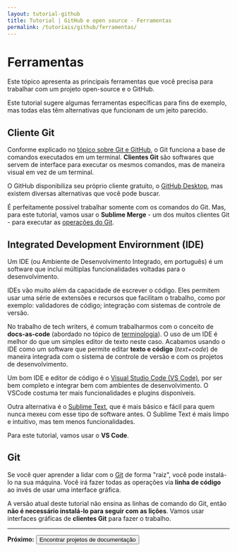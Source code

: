 ```yaml
---
layout: tutorial-github
title: Tutorial | GitHub e open source - Ferramentas
permalink: /tutoriais/github/ferramentas/
---
```


# Ferramentas

Este tópico apresenta as principais ferramentas que você precisa para trabalhar com um projeto open-source e o GitHub.

Este tutorial sugere algumas ferramentas específicas para fins de exemplo, mas todas elas têm alternativas que funcionam de um jeito parecido.

## Cliente Git

Conforme explicado no [tópico sobre Git e GitHub](/tutoriais/github/git-github/), o Git funciona a base de comandos executados em um terminal. **Clientes Git** são softwares que servem de interface para executar os mesmos comandos, mas de maneira visual em vez de um terminal.

O GitHub disponibiliza seu próprio cliente gratuito, o [GitHub Desktop](https://desktop.github.com/), mas existem diversas alternativas que você pode buscar.

É perfeitamente possível trabalhar somente com os comandos do Git. Mas, para este tutorial, vamos usar o **Sublime Merge** - um dos muitos clientes Git - para executar as [operações do Git](/tutoriais/github/terminologia/#operações-do-git).

## Integrated Development Envirornment (IDE)

Um IDE (ou Ambiente de Desenvolvimento Integrado, em português) é um software que inclui múltiplas funcionalidades voltadas para o desenvolvimento.

IDEs vão muito além da capacidade de escrever o código. Eles permitem usar uma série de extensões e recursos que facilitam o trabalho, como por exemplo: validadores de código; integração com sistemas de controle de versão.

No trabalho de tech writers, é comum trabalharmos com o conceito de **docs-as-code** (abordado no tópico de [terminologia](/tutoriais/github/terminologia/)). O uso de um IDE é melhor do que um simples editor de texto neste caso. Acabamos usando o IDE como um software que permite editar **texto e código** (*text+code*) de maneira integrada com o sistema de controle de versão e com os projetos de desenvolvimento.

Um bom IDE e editor de código é o [Visual Studio Code (VS Code)](https://code.visualstudio.com/), por ser bem completo e integrar bem com ambientes de desenvolvimento. O VSCode costuma ter mais funcionalidades e plugins disponíveis.

Outra alternativa é o [Sublime Text](https://www.sublimetext.com/), que é mais básico e fácil para quem nunca mexeu com esse tipo de software antes. O Sublime Text é mais limpo e intuitivo, mas tem menos funcionalidades.

Para este tutorial, vamos usar o **VS Code**.

## Git

Se você quer aprender a lidar com o [Git](/tutoriais/github/git-github/) de forma "raiz", você pode instalá-lo na sua máquina. Você irá fazer todas as operações via **linha de código** ao invés de usar uma interface gráfica.

A versão atual deste tutorial não ensina as linhas de comando do Git, então **não é necessário instalá-lo para seguir com as lições**. Vamos usar interfaces gráficas de **clientes Git** para fazer o trabalho.

---

<p class="proxima-unidade"><b>Próximo:</b> <a href="/tutoriais/github/encontrar-projetos/"><button type="button" class="btn btn-dark">Encontrar projetos de documentação</button></a></p>
